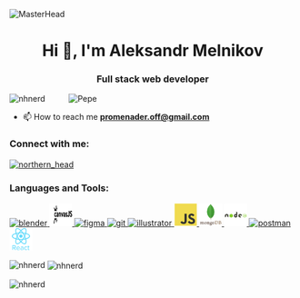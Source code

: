 ![MasterHead](https://gamingvisuals.com/wp-content/uploads/2021/12/retro2.png)
<h1 align="center">Hi 👋, I'm Aleksandr Melnikov</h1>
<h3 align="center">Full stack web developer</h3>
<img align="right" alt="Pepe" width="400" src="https://cdn.iconscout.com/icon/free/png-256/free-game-wireless-remote-controller-gamepad-device-joypad-12-17553.png">

<p align="left"> <img src="https://komarev.com/ghpvc/?username=nhnerd&label=Profile%20views&color=0e75b6&style=flat" alt="nhnerd" /> </p>

- 📫 How to reach me **promenader.off@gmail.com**

<h3 align="left">Connect with me:</h3>
<p align="left">
<a href="https://instagram.com/northern_head" target="blank"><img align="center" src="https://raw.githubusercontent.com/rahuldkjain/github-profile-readme-generator/master/src/images/icons/Social/instagram.svg" alt="northern_head" height="30" width="40" /></a>
</p>

<h3 align="left">Languages and Tools:</h3>
<p align="left"> <a href="https://www.blender.org/" target="_blank" rel="noreferrer"> <img src="https://download.blender.org/branding/community/blender_community_badge_white.svg" alt="blender" width="40" height="40"/> </a> <a href="https://canvasjs.com" target="_blank" rel="noreferrer"> <img src="https://raw.githubusercontent.com/Hardik0307/Hardik0307/master/assets/canvasjs-charts.svg" alt="canvasjs" width="40" height="40"/> </a> <a href="https://www.figma.com/" target="_blank" rel="noreferrer"> <img src="https://www.vectorlogo.zone/logos/figma/figma-icon.svg" alt="figma" width="40" height="40"/> </a> <a href="https://git-scm.com/" target="_blank" rel="noreferrer"> <img src="https://www.vectorlogo.zone/logos/git-scm/git-scm-icon.svg" alt="git" width="40" height="40"/> </a> <a href="https://www.adobe.com/in/products/illustrator.html" target="_blank" rel="noreferrer"> <img src="https://www.vectorlogo.zone/logos/adobe_illustrator/adobe_illustrator-icon.svg" alt="illustrator" width="40" height="40"/> </a> <a href="https://developer.mozilla.org/en-US/docs/Web/JavaScript" target="_blank" rel="noreferrer"> <img src="https://raw.githubusercontent.com/devicons/devicon/master/icons/javascript/javascript-original.svg" alt="javascript" width="40" height="40"/> </a> <a href="https://www.mongodb.com/" target="_blank" rel="noreferrer"> <img src="https://raw.githubusercontent.com/devicons/devicon/master/icons/mongodb/mongodb-original-wordmark.svg" alt="mongodb" width="40" height="40"/> </a> <a href="https://nodejs.org" target="_blank" rel="noreferrer"> <img src="https://raw.githubusercontent.com/devicons/devicon/master/icons/nodejs/nodejs-original-wordmark.svg" alt="nodejs" width="40" height="40"/> </a> <a href="https://postman.com" target="_blank" rel="noreferrer"> <img src="https://www.vectorlogo.zone/logos/getpostman/getpostman-icon.svg" alt="postman" width="40" height="40"/> </a> <a href="https://reactjs.org/" target="_blank" rel="noreferrer"> <img src="https://raw.githubusercontent.com/devicons/devicon/master/icons/react/react-original-wordmark.svg" alt="react" width="40" height="40"/> </a> </p>

<p><img align="left" src="https://github-readme-stats.vercel.app/api/top-langs?username=nhnerd&show_icons=true&locale=en&layout=compact" alt="nhnerd" /></p>

<p>&nbsp;<img align="center" src="https://github-readme-stats.vercel.app/api?username=nhnerd&show_icons=true&locale=en" alt="nhnerd" /></p>

<p><img align="center" src="https://github-readme-streak-stats.herokuapp.com/?user=nhnerd&" alt="nhnerd" /></p>
